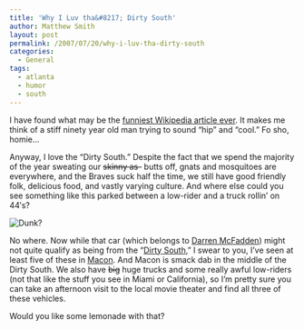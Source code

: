 ```yaml
---
title: 'Why I Luv tha&#8217; Dirty South'
author: Matthew Smith
layout: post
permalink: /2007/07/20/why-i-luv-tha-dirty-south
categories:
  - General
tags:
  - atlanta
  - humor
  - south
---
```

I have found what may be the [funniest Wikipedia article ever][1]. It makes me think of a stiff ninety year old man trying to sound &#8220;hip&#8221; and &#8220;cool.&#8221; Fo sho, homie&#8230;

Anyway, I love the &#8220;Dirty South.&#8221; Despite the fact that we spend the majority of the year sweating our <strike>skinny as-</strike> butts off, gnats and mosquitoes are everywhere, and the Braves suck half the time, we still have good friendly folk, delicious food, and vastly varying culture. And where else could you see something like this parked between a low-rider and a truck rollin&#8217; on 44&#8242;s?

<div>
  <div>
    <img src="http://archive.digivation.net/wp-content/uploads/2007/07/dunk.jpg" alt="Dunk?" />
  </div>
</div>

No where. Now while that car (which belongs to [Darren McFadden][2]) might not quite qualify as being from the &#8220;[Dirty South][3],&#8221; I swear to you, I&#8217;ve seen at least five of these in [Macon][4]. And Macon is smack dab in the middle of the Dirty South. We also have <strike>big</strike> huge trucks and some really awful low-riders (not that like the stuff you see in Miami or California), so I&#8217;m pretty sure you can take an afternoon visit to the local movie theater and find all three of these vehicles.

Would you like some lemonade with that?

 [1]: http://en.wikipedia.org/wiki/Donk_%28automobile%29
 [2]: http://www.everydayshouldbesaturday.com/?p=3627
 [3]: http://en.wikipedia.org/wiki/Dirty_South
 [4]: http://en.wikipedia.org/wiki/Macon%2C_Georgia